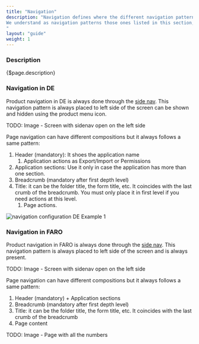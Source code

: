 ```yaml
---
title: "Navigation"
description: "Navigation defines where the different navigation patterns must be placed.
We understand as navigation patterns those ones listed in this section, although there are more patterns that could produce a navigation on interaction with them.
"
layout: "guide"
weight: 1
---
```


### Description

{$page.description}

### Navigation in DE

Product navigation in DE is always done through the [side nav](./sidenav.html). This navigation pattern is always placed to left side of the screen can be shown and hidden using the product menu icon.

TODO: Image - Screen with sidenav open on the left side

Page navigation can have different compositions but it always follows a same pattern:

1. Header (mandatory): It shoes the application name
	1. Application actions as Export/Import or Permissions
2. Application sections: Use it only in case the application has more than one section.
3. Breadcrumb (mandatory after first depth level)
4. Title: it can be the folder title, the form title, etc. It coincides with the last crumb of the breadcrumb. You must only place it in first level if you need actions at this level.
	1. Page actions.

![navigation configuration DE Example 1](../../../images/NavigationDefinition.png)

### Navigation in FARO

Product navigation in FARO is always done through the [side nav](./sidenav.html). This navigation pattern is always placed to left side of the screen and is always present.

TODO: Image - Screen with sidenav open on the left side

Page navigation can have different compositions but it always follows a same pattern:

1. Header (mandatory) + Application sections
2. Breadcrumb (mandatory after first depth level)
3. Title: it can be the folder title, the form title, etc. It coincides with the last crumb of the breadcrumb
4. Page content

TODO: Image - Page with all the numbers